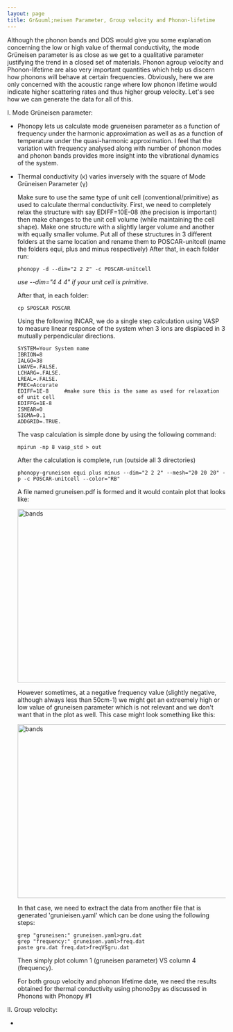 ```yaml
---
layout: page
title: Gr&uuml;neisen Parameter, Group velocity and Phonon-lifetime
---
```

Although the phonon bands and DOS would give you some explanation concerning the low or high value of thermal conductivity, the mode Gr&uuml;neisen parameter is as close as we get to a qualitative parameter justifying the trend in a closed set of materials. Phonon agroup velocity and Phonon-lifetime are also very important quantities which help us discern how phonons will behave at certain frequencies. Obviously, here we are only concerned with the acoustic range where low phonon lifetime would indicate higher scattering rates and thus higher group velocity. Let's see how we can generate the data for all of this.

I. Mode Gr&uuml;neisen parameter:

- Phonopy lets us calculate mode grueneisen parameter as a function of frequency under the harmonic approximation as well as as a function of temperature under the quasi-harmonic approximation. I feel that the variation with frequency analysed along with number of phonon modes and phonon bands provides more insight into the vibrational dynamics of the system.

- Thermal conductivity (&kappa;) varies inversely with the square of Mode Gr&uuml;neisen Parameter (&gamma;)

  Make sure to use the same type of unit cell (conventional/primitive) as used to calculate thermal conductivity.
First, we need to completely relax the structure with say EDIFF=10E-08 (the precision is important) then make changes to the unit cell volume (while maintaining the cell shape). Make one structure with a slightly larger volume and another with equally smaller volume. Put all of these structures in 3 different folders at the same location and rename them to POSCAR-unitcell (name the folders equi, plus and minus respectively) After that, in each folder run:

  ```
  phonopy -d --dim="2 2 2" -c POSCAR-unitcell
  ```
  *use --dim="4 4 4" if your unit cell is primitive.*

  After that, in each folder:
  ```
  cp SPOSCAR POSCAR
  ```
  Using the following INCAR, we do a single step calculation using VASP to measure linear response of the system when 3 ions are displaced in 3 mutually perpendicular directions.
  ````
  SYSTEM=Your System name
  IBRION=8
  IALGO=38
  LWAVE=.FALSE.
  LCHARG=.FALSE.
  LREAL=.FALSE.
  PREC=Accurate
  EDIFF=1E-8     #make sure this is the same as used for relaxation of unit cell
  EDIFFG=1E-8
  ISMEAR=0
  SIGMA=0.1
  ADDGRID=.TRUE.
  ````
  The vasp calculation is simple done by using the following command:
  ````
  mpirun -np 8 vasp_std > out
  ````
  After the calculation is complete, run (outside all 3 directories)
  ```` 
  phonopy-gruneisen equi plus minus --dim="2 2 2" --mesh="20 20 20" -p -c POSCAR-unitcell --color="RB"
  ````
  A file named gruneisen.pdf is formed and it would contain  plot that looks like:
  
  <img src="/pcr/ph3.svg" alt="bands" width="900" height="400">
  
  However sometimes, at a negative frequency value (slightly negative, although always less than 50cm-1) we might get an extreemely high or low value of gruneisen parameter which is not relevant and we don't want that in the plot as well. 
  This case might look something like this:
  
  <img src="/pcr/ph4.svg" alt="bands" width="900" height="400">
  
  In that case, we need to extract the data from another file that is generated 'grunieisen.yaml' which can be done using the following steps:
  ```
  grep "gruneisen:" gruneisen.yaml>gru.dat
  grep "frequency:" gruneisen.yaml>freq.dat
  paste gru.dat freq.dat>freqVSgru.dat
  ```
  Then simply plot column 1 (gruneisen parameter) VS column 4 (frequency).
  
  For both group velocity and phonon lifetime date, we need the results obtained for thermal conductivity using phono3py as discussed in Phonons with Phonopy #1
  
II. Group velocity:

-  
